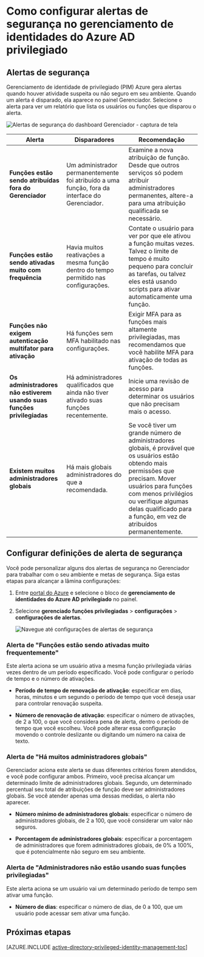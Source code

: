 <properties
   pageTitle="Como configurar alertas de segurança | Microsoft Azure"
   description="Aprenda a configurar alertas de segurança para extensão de gerenciamento de identidades privilegiado do Azure."
   services="active-directory"
   documentationCenter=""
   authors="kgremban"
   manager="femila"
   editor=""/>

<tags
   ms.service="active-directory"
   ms.devlang="na"
   ms.topic="article"
   ms.tgt_pltfrm="na"
   ms.workload="identity"
   ms.date="09/02/2016"
   ms.author="kgremban"/>

# <a name="how-to-configure-security-alerts-in-azure-ad-privileged-identity-management"></a>Como configurar alertas de segurança no gerenciamento de identidades do Azure AD privilegiado

## <a name="security-alerts"></a>Alertas de segurança
Gerenciamento de identidade de privilegiado (PIM) Azure gera alertas quando houver atividade suspeita ou não seguro em seu ambiente. Quando um alerta é disparado, ela aparece no painel Gerenciador. Selecione o alerta para ver um relatório que lista os usuários ou funções que disparou o alerta.

![Alertas de segurança do dashboard Gerenciador - captura de tela][1]



| Alerta | Disparadores | Recomendação |
| ----- | ------- | -------------- |
| **Funções estão sendo atribuídas fora do Gerenciador** | Um administrador permanentemente foi atribuído a uma função, fora da interface do Gerenciador. | Examine a nova atribuição de função. Desde que outros serviços só podem atribuir administradores permanentes, altere-a para uma atribuição qualificada se necessário. |
| **Funções estão sendo ativadas muito com frequência** | Havia muitos reativações a mesma função dentro do tempo permitido nas configurações. | Contate o usuário para ver por que ele ativou a função muitas vezes. Talvez o limite de tempo é muito pequeno para concluir as tarefas, ou talvez eles está usando scripts para ativar automaticamente uma função. |
| **Funções não exigem autenticação multifator para ativação** | Há funções sem MFA habilitado nas configurações. | Exigir MFA para as funções mais altamente privilegiadas, mas recomendamos que você habilite MFA para ativação de todas as funções. |
| **Os administradores não estiverem usando suas funções privilegiadas** | Há administradores qualificados que ainda não tiver ativado suas funções recentemente. | Inicie uma revisão de acesso para determinar os usuários que não precisam mais o acesso. |
| **Existem muitos administradores globais** | Há mais globais administradores do que a recomendada. | Se você tiver um grande número de administradores globais, é provável que os usuários estão obtendo mais permissões que precisam. Mover usuários para funções com menos privilégios ou verifique algumas delas qualificado para a função, em vez de atribuídos permanentemente. |

## <a name="configure-security-alert-settings"></a>Configurar definições de alerta de segurança

Você pode personalizar alguns dos alertas de segurança no Gerenciador para trabalhar com o seu ambiente e metas de segurança. Siga estas etapas para alcançar a lâmina configurações:

1. Entre [portal do Azure](https://portal.azure.com/) e selecione o bloco de **gerenciamento de identidades do Azure AD privilegiado** no painel.
2. Selecione **gerenciado funções privilegiadas** > **configurações** > **configurações de alertas**.

    ![Navegue até configurações de alertas de segurança][2]

### <a name="roles-are-being-activated-too-frequently-alert"></a>Alerta de "Funções estão sendo ativadas muito frequentemente"

Este alerta aciona se um usuário ativa a mesma função privilegiada várias vezes dentro de um período especificado. Você pode configurar o período de tempo e o número de ativações.

- **Período de tempo de renovação de ativação**: especificar em dias, horas, minutos e um segundo o período de tempo que você deseja usar para controlar renovação suspeita.

- **Número de renovação de ativação**: especificar o número de ativações, de 2 a 100, o que você considera pena de alerta, dentro o período de tempo que você escolheu. Você pode alterar essa configuração movendo o controle deslizante ou digitando um número na caixa de texto.


### <a name="there-are-too-many-global-administrators-alert"></a>Alerta de "Há muitos administradores globais"

Gerenciador aciona este alerta se duas diferentes critérios forem atendidos, e você pode configurar ambos. Primeiro, você precisa alcançar um determinado limite de administradores globais. Segundo, um determinado percentual seu total de atribuições de função deve ser administradores globais. Se você atender apenas uma dessas medidas, o alerta não aparecer.  

- **Número mínimo de administradores globais**: especificar o número de administradores globais, de 2 a 100, que você considerar um valor não seguros.

- **Porcentagem de administradores globais**: especificar a porcentagem de administradores que forem administradores globais, de 0% a 100%, que é potencialmente não seguro em seu ambiente.

### <a name="administrators-arent-using-their-privileged-roles-alert"></a>Alerta de "Administradores não estão usando suas funções privilegiadas"

Este alerta aciona se um usuário vai um determinado período de tempo sem ativar uma função.

- **Número de dias**: especificar o número de dias, de 0 a 100, que um usuário pode acessar sem ativar uma função.

<!--Every topic should have next steps and links to the next logical set of content to keep the customer engaged-->
## <a name="next-steps"></a>Próximas etapas
[AZURE.INCLUDE [active-directory-privileged-identity-management-toc](../../includes/active-directory-privileged-identity-management-toc.md)]


<!--Image references-->

[1]: ./media/active-directory-privileged-identity-management-how-to-configure-security-alerts/PIM_security_dash.png
[2]: ./media/active-directory-privileged-identity-management-how-to-configure-security-alerts/PIM_security_settings.png

